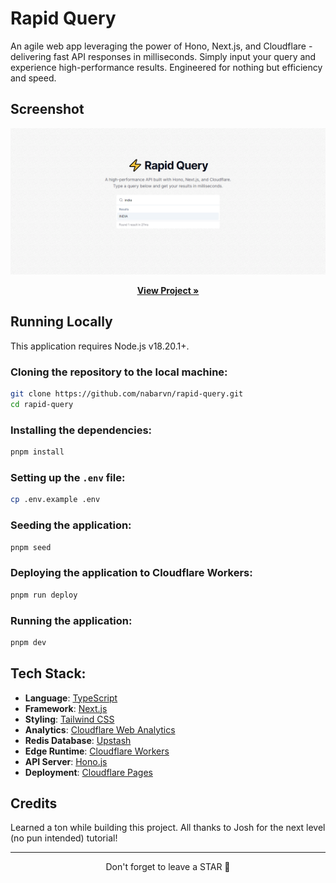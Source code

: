 # Rapid Query

An agile web app leveraging the power of Hono, Next.js, and Cloudflare - delivering fast API responses in milliseconds. Simply input your query and experience high-performance results. Engineered for nothing but efficiency and speed.

## Screenshot

<img src="./screenshot.png">

<p align="center">
  <a href="https://rapid-query.pages.dev"><strong>View Project »</strong></a>
</p>

## Running Locally

This application requires Node.js v18.20.1+.

### Cloning the repository to the local machine:

```bash
git clone https://github.com/nabarvn/rapid-query.git
cd rapid-query
```

### Installing the dependencies:

```bash
pnpm install
```

### Setting up the `.env` file:

```bash
cp .env.example .env
```

### Seeding the application:

```bash
pnpm seed
```

### Deploying the application to Cloudflare Workers:

```bash
pnpm run deploy
```

### Running the application:

```bash
pnpm dev
```

## Tech Stack:

- **Language**: [TypeScript](https://www.typescriptlang.org)
- **Framework**: [Next.js](https://nextjs.org)
- **Styling**: [Tailwind CSS](https://tailwindcss.com)
- **Analytics**: [Cloudflare Web Analytics](https://www.cloudflare.com/web-analytics)
- **Redis Database**: [Upstash](https://upstash.com/docs/vector/overall/getstarted)
- **Edge Runtime**: [Cloudflare Workers](https://developers.cloudflare.com/workers)
- **API Server**: [Hono.js](https://hono.dev/top)
- **Deployment**: [Cloudflare Pages](https://developers.cloudflare.com/pages)

## Credits

Learned a ton while building this project. All thanks to Josh for the next level (no pun intended) tutorial!

<hr />

<div align="center">Don't forget to leave a STAR 🌟</div>
